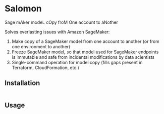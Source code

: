 # Salomon
Sage mAker modeL cOpy froM One account to aNother

Solves everlasting issues with Amazon SageMaker:
1. Make copy of a SageMaker model from one account to another (or from one environment to another)
2. Freeze SageMaker model, so that model used for SageMaker endpoints is immutable and safe from incidental modifications by data scientists
3. Single-command operation for model copy (fills gaps present in Terraform, CloudFormation, etc.) 

## Installation

```shell

```

## Usage

